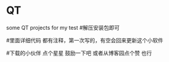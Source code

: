 # QT
some QT projects for my test
#解压安装包即可

#里面详细代码 都有注释，第一次写的，有空会回来更新这个小软件

#下载的小伙伴 点个星星 鼓励一下吧 或者从博客园点个赞 也行
